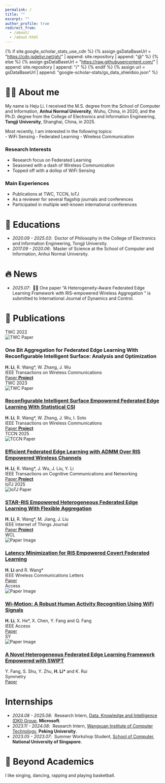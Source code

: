 ```yaml
---
permalink: /
title: ""
excerpt: ""
author_profile: true
redirect_from: 
  - /about/
  - /about.html
---
```


<link rel="stylesheet" href="https://cdnjs.cloudflare.com/ajax/libs/font-awesome/6.0.0/css/all.min.css">
<style>
/* 确保网格布局正确显示 */
.blog-grid {
  display: grid !important;
  grid-template-columns: repeat(auto-fit, minmax(300px, 1fr)) !important;
  gap: 1.5rem !important;
  margin: 2rem 0 !important;
}

.blog-card {
  background: #ffffff !important;
  border-radius: 12px !important;
  overflow: hidden !important;
  box-shadow: 0 2px 12px rgba(1, 47, 99, 0.08) !important;
  transition: all 0.3s cubic-bezier(0.4, 0, 0.2, 1) !important;
}

.blog-card:hover {
  transform: translateY(-8px) !important;
  box-shadow: 0 8px 25px rgba(1, 47, 99, 0.15) !important;
}

.blog-card-image {
  position: relative !important;
  width: 100% !important;
  height: 200px !important;
  overflow: hidden !important;
}

.blog-card-image img {
  width: 100% !important;
  height: 100% !important;
  object-fit: cover !important;
  transition: transform 0.3s ease !important;
}

.blog-badge {
  position: absolute !important;
  top: 12px !important;
  left: 12px !important;
  background: linear-gradient(135deg, #FE667B 0%, #ff8599 100%) !important;
  color: white !important;
  padding: 0.4em 0.8em !important;
  border-radius: 20px !important;
  font-size: 0.75em !important;
  font-weight: 600 !important;
  box-shadow: 0 2px 8px rgba(254, 102, 123, 0.3) !important;
  z-index: 10 !important;
}

.blog-card-content {
  padding: 1.2rem !important;
}

.blog-title {
  font-size: 1.1rem !important;
  font-weight: 700 !important;
  color: #012F63 !important;
  margin-bottom: 0.8rem !important;
  line-height: 1.3 !important;
}

.blog-description {
  font-size: 0.9rem !important;
  color: #666 !important;
  line-height: 1.5 !important;
  margin-bottom: 1rem !important;
}

.blog-links {
  display: flex !important;
  gap: 0.6rem !important;
  flex-wrap: wrap !important;
  align-items: flex-end !important;
}

.blog-link {
  display: inline-flex !important;
  align-items: center !important;
  gap: 0.3rem !important;
  padding: 0.4em 0.8em !important;
  background: linear-gradient(135deg, #FE667B 0%, #ff8599 100%) !important;
  color: white !important;
  text-decoration: none !important;
  border-radius: 20px !important;
  font-size: 0.8rem !important;
  font-weight: 500 !important;
  transition: all 0.3s ease !important;
  box-shadow: 0 2px 8px rgba(254, 102, 123, 0.2) !important;
}

.blog-link:hover {
  transform: translateY(-2px) !important;
  box-shadow: 0 4px 12px rgba(254, 102, 123, 0.3) !important;
  color: white !important;
  text-decoration: none !important;
}

/* 响应式设计 */
@media (max-width: 768px) {
  .blog-grid {
    grid-template-columns: 1fr !important;
    gap: 1rem !important;
  }
  
  .blog-card-image {
    height: 180px !important;
  }
}

@media (min-width: 769px) and (max-width: 1024px) {
  .blog-grid {
    grid-template-columns: repeat(2, 1fr) !important;
  }
}

@media (min-width: 1025px) {
  .blog-grid {
    grid-template-columns: repeat(3, 1fr) !important;
  }
}

/* Publications统一设计风格 */
.publication-box {
  display: flex !important;
  background: #ffffff !important;
  border-radius: 12px !important;
  overflow: hidden !important;
  box-shadow: 0 2px 12px rgba(1, 47, 99, 0.08) !important;
  transition: all 0.3s cubic-bezier(0.4, 0, 0.2, 1) !important;
  margin: 1.5rem 0 !important;
  align-items: center !important;
  padding-left: 1.5rem !important;
}

.publication-box:hover {
  transform: translateY(-5px) !important;
  box-shadow: 0 8px 25px rgba(1, 47, 99, 0.15) !important;
}

.publication-image {
  position: relative !important;
  width: 280px !important;
  height: 180px !important;
  flex-shrink: 0 !important;
  overflow: hidden !important;
}

.publication-image img {
  width: 100% !important;
  height: 100% !important;
  object-fit: cover !important;
  transition: transform 0.3s ease !important;
}

.publication-image:hover img {
  transform: scale(1.03) !important;
}

.publication-badge {
  position: absolute !important;
  top: 12px !important;
  left: 0px !important;
  background: linear-gradient(135deg, #FE667B 0%, #ff8599 100%) !important;
  color: white !important;
  padding: 0.4em 0.8em !important;
  border-radius: 20px !important;
  font-size: 0.75em !important;
  font-weight: 600 !important;
  box-shadow: 0 2px 8px rgba(254, 102, 123, 0.3) !important;
  z-index: 10 !important;
}

.publication-content {
  flex: 1 !important;
  padding: 1.8rem 1.8rem 1.8rem 0.8rem !important;
  display: flex !important;
  flex-direction: column !important;
  gap: 0.8rem !important;
}

.publication-title {
  font-size: 1.25rem !important;
  font-weight: 700 !important;
  color: #012F63 !important;
  margin: 0 !important;
  line-height: 1.3 !important;
}

.publication-authors {
  font-size: 1rem !important;
  color: #333 !important;
  line-height: 1.4 !important;
}

.publication-venue {
  font-size: 0.95rem !important;
  color: #666 !important;
  font-style: italic !important;
}

.publication-links {
  display: flex !important;
  gap: 0.8rem !important;
  flex-wrap: wrap !important;
  margin-top: 0.5rem !important;
}

.publication-link {
  display: inline-flex !important;
  align-items: center !important;
  gap: 0.4rem !important;
  padding: 0.5em 1em !important;
  background: linear-gradient(135deg, #FE667B 0%, #ff8599 100%) !important;
  color: white !important;
  text-decoration: none !important;
  border-radius: 20px !important;
  font-size: 0.85rem !important;
  font-weight: 500 !important;
  transition: all 0.3s ease !important;
  box-shadow: 0 2px 8px rgba(254, 102, 123, 0.2) !important;
}

.publication-link:hover {
  transform: translateY(-2px) !important;
  box-shadow: 0 4px 12px rgba(254, 102, 123, 0.3) !important;
  color: white !important;
  text-decoration: none !important;
}

.publication-link i {
  font-size: 0.9em !important;
}

/* 响应式设计 - Publications */
@media (max-width: 768px) {
  .publication-box {
    flex-direction: column !important;
    margin: 1rem 0 !important;
  }
  
  .publication-image {
    width: 100% !important;
    height: 160px !important;
  }
  
  .publication-content {
    padding: 1.2rem !important;
    gap: 0.6rem !important;
  }
  
  .publication-title {
    font-size: 1.1rem !important;
  }
  
  .publication-authors,
  .publication-venue {
    font-size: 0.9rem !important;
  }
}

@media (min-width: 769px) and (max-width: 1024px) {
  .publication-image {
    width: 240px !important;
    height: 160px !important;
  }
  
  .publication-content {
    padding: 1.5rem 1.5rem 1.5rem 0.8rem !important;
  }
  
  .publication-title {
    font-size: 1.15rem !important;
  }
}
</style>

{% if site.google_scholar_stats_use_cdn %}
{% assign gsDataBaseUrl = "https://cdn.jsdelivr.net/gh/" | append: site.repository | append: "@" %}
{% else %}
{% assign gsDataBaseUrl = "https://raw.githubusercontent.com/" | append: site.repository | append: "/" %}
{% endif %}
{% assign url = gsDataBaseUrl | append: "google-scholar-stats/gs_data_shieldsio.json" %}

<span class='anchor' id='about-me'></span>

# 🤵🏻 About me
My name is <span class="accent-text">Heju Li</span>. I received the M.S. degree from the School of Computer and Information, <i class="fas fa-university"></i> **Anhui Normal University**, Wuhu, China, in 2020, and the Ph.D. degree from the College of Electronics and Information Engineering, <i class="fas fa-university"></i> **Tongji University**,  Shanghai, China, in 2025. 

<div class="quote-accent">
    Most recently, I am interested in the following topics:
    <div>
    - <span class="primary-gradient-text">WiFi Sensing</span>
    - <span class="primary-gradient-text">Federated Learning</span>
    - <span class="primary-gradient-text">Wireless Communication</span>
    </div>
</div>


<div class="highlight-blocks">
  <div class="highlight-block floating-card">
    <h3><i class="fas fa-microscope"></i> Research Interests</h3>
    <ul>
      <li>Research focus on <span class="accent-text">Federated Learning</span></li>
      <li>Seasoned with a dash of <span class="primary-gradient-text">Wireless Communication</span></li>
      <li>Topped off with a dollop of <span class="primary-gradient-text">WiFi Sensing</span></li>
      </ul>
  </div>
  
  <div class="highlight-block floating-card">
    <h3><i class="fas fa-pen-fancy"></i> Main Experiences</h3>
    <ul>
      <li>Publications at <span class="accent-text">TWC</span>, <span class="accent-text">TCCN</span>, <span class="accent-text">IoTJ</span></li>
      <li>As a <span class="accent-text">reviewer </span> for several flagship journals and conferences </li>
      <li> Participated in multiple <span class="accent-text">well-known international conferences </span></li>
    </ul>
  </div>
  </div>

# 📖 Educations
- *2020.09 - 2025.03*: &nbsp;Doctor of Philosophy in the College of Electronics and Information Engineering, <span class="primary-gradient-text">Tongji University</span>.
- *2017.09 - 2020.06*: &nbsp;Master of Science at the School of Computer and Information, <span class="primary-gradient-text">Anhui Normal University</span>.

# 🔥 News
- *2025.07*: &nbsp;🎉🎉 One paper “A Heterogeneity-Aware Federated Edge Learning Framework with RIS-empowered Wireless Aggregation
” is submitted to International Journal of Dynamics and Control. 

# 📝 Publications 

<div class="publication-box">
  <div class="publication-image">
    <div class="publication-badge">TWC 2022</div>
    <img src="images/onebit.png" alt="TWC Paper">
  </div>
  <div class="publication-content">
    <h3 class="publication-title">One Bit Aggregation for Federated Edge Learning With Reconfigurable Intelligent Surface: Analysis and Optimization</h3>
    <div class="publication-authors">
      <strong>H. Li</strong>, R. Wang*, W. Zhang, J. Wu
    </div>
    <div class="publication-venue">
      IEEE Transactions on Wireless Communications
    </div>
    <div class="publication-links">
      <a href="https://doi.org/10.1109/TWC.2022.3198881" class="publication-link">
        <i class="fas fa-file-pdf"></i> Paper
      </a>
      <a href="https://scholar.google.com.hk/citations?view_op=view_citation&hl=zh-CN&user=ay-NKfsAAAAJ&citation_for_view=ay-NKfsAAAAJ:qjMakFHDy7sC" class="publication-link">
        <strong>Project</strong>
      </a>
      <strong><span class='show_paper_citations' data='ayNKfsAAAAJ:qjMakFHDy7sC'></span></strong>
      </div>
  </div>
</div>

<div class="publication-box">
  <div class="publication-image">
    <div class="publication-badge">TWC 2023</div>
    <img src="images/scsi.png" alt="TWC Paper">
  </div>
  <div class="publication-content">
    <h3 class="publication-title">
      <a href="https://doi.org/10.1109/TWC.2023.3334250">Reconfigurable Intelligent Surface Empowered Federated Edge Learning With Statistical CSI</a>
    </h3>
    <div class="publication-authors">
      <strong>H. Li</strong>, R. Wang*, W. Zhang, J. Wu, I. Soto
    </div>
    <div class="publication-venue">
      IEEE Transactions on Wireless Communications
    </div>
    <div class="publication-links">
      <a href="https://doi.org/10.1109/TWC.2023.3334250" class="publication-link">
        <i class="fas fa-file-pdf"></i> Paper
      </a>
      <a href="https://scholar.google.com.hk/citations?view_op=view_citation&hl=zh-CN&user=ay-NKfsAAAAJ&citation_for_view=ay-NKfsAAAAJ:ufrVoPGSRksC" class="publication-link">
        <strong>Project</strong>
      </a>
      <strong><span class='show_paper_citations' data='ayNKfsAAAAJ:ufrVoPGSRksC'></span></strong>
    </div>
  </div>
</div>

<div class="publication-box">
  <div class="publication-image">
    <div class="publication-badge">TCCN 2025</div>
    <img src="images/admm.png" alt="TCCN Paper">
  </div>
  <div class="publication-content">
    <h3 class="publication-title">
      <a href="https://doi.org/10.1109/TCCN.2025.3578472">Efficient Federated Edge Learning with ADMM Over RIS Empowered Wireless Channels</a>
    </h3>
    <div class="publication-authors">
      <strong>H. Li</strong>, R. Wang*, J. Wu, J. Liu, Y. Li
    </div>
    <div class="publication-venue">
      IEEE Transactions on Cognitive Communications and Networking
    </div>
    <div class="publication-links">
      <a href="https://doi.org/10.1109/TCCN.2025.3578472" class="publication-link">
        <i class="fas fa-file-pdf"></i> Paper
      </a>
      <a href="https://scholar.google.com.hk/citations?view_op=view_citation&hl=zh-CN&user=ay-NKfsAAAAJ&citation_for_view=ay-NKfsAAAAJ:Se3iqnhoufwC" class="publication-link">
        <strong>Project</strong>
      </a>
      <strong><span class='show_paper_citations' data='ayNKfsAAAAJ:Se3iqnhoufwC'></span></strong>
    </div>
  </div>
</div>

<div class="publication-box">
  <div class="publication-image">
    <div class="publication-badge">IoTJ 2025</div>
    <img src="images/star.png" alt="IoTJ Paper">
  </div>
  <div class="publication-content">
    <h3 class="publication-title">
      <a href="https://doi.org/10.1109/JIOT.2025.3565698">STAR-RIS Empowered Heterogeneous Federated Edge Learning With Flexible Aggregation</a>
    </h3>
    <div class="publication-authors">
      <strong>H. Li</strong>, R. Wang*, M. Jiang, J. Liu
    </div>
    <div class="publication-venue">
      IEEE Internet of Things Journal
    </div>
    <div class="publication-links">
      <a href="https://doi.org/10.1109/JIOT.2025.3565698" class="publication-link">
        <i class="fas fa-file-pdf"></i> Paper
      </a>
      <a href="https://scholar.google.com.hk/citations?view_op=view_citation&hl=zh-CN&user=ay-NKfsAAAAJ&citation_for_view=ay-NKfsAAAAJ:roLk4NBRz8UC" class="publication-link">
        <strong>Project</strong>
      </a>
      <strong><span class='show_paper_citations' data='ayNKfsAAAAJ:roLk4NBRz8UC'></span></strong>    </div>
  </div>
</div>

<div class="publication-box">
  <div class="publication-image">
    <div class="publication-badge">WCL</div>
    <img src="images/wcl.png" alt="Paper Image">
  </div>
  <div class="publication-content">
    <h3 class="publication-title">
      <a href="https://doi.org/10.1109/LWC.2025.3557016">Latency Minimization for RIS Empowered Covert Federated Learning</a>
    </h3>
    <div class="publication-authors">
      <strong>H. Li</strong> and R. Wang*
    </div>
    <div class="publication-venue">
      IEEE Wireless Communications Letters
    </div>
    <div class="publication-links">
      <a href="https://doi.org/10.1109/LWC.2025.3557016" class="publication-link">
        <i class="fas fa-file-pdf"></i> Paper
      </a>
    </div>
  </div>
</div>

<div class="publication-box">
  <div class="publication-image">
    <div class="publication-badge">Access</div>
    <img src="images/access.png" alt="Paper Image">
  </div>
  <div class="publication-content">
    <h3 class="publication-title">
      <a href="https://doi.org/10.1109/ACCESS.2019.2948102">Wi-Motion: A Robust Human Activity Recognition Using WiFi Signals</a>
    </h3>
    <div class="publication-authors">
      <strong>H. Li</strong>, X. He*, X. Chen, Y. Fang and Q. Fang
    </div>
    <div class="publication-venue">
      IEEE Access
    </div>
    <div class="publication-links">
      <a href="https://doi.org/10.1109/ACCESS.2019.2948102" class="publication-link">
        <i class="fas fa-file-pdf"></i> Paper
      </a>
    </div>
  </div>
</div>

<div class="publication-box">
  <div class="publication-image">
    <div class="publication-badge">SY</div>
    <img src="images/sy.png" alt="Paper Image">
  </div>
  <div class="publication-content">
    <h3 class="publication-title">
      <a href="https://doi.org/10.3390/sym17071115">A Novel Heterogeneous Federated Edge Learning Framework Empowered with SWIPT</a>
    </h3>
    <div class="publication-authors">
      Y. Fang, S. Shu, Y. Zhu, <strong>H. Li*</strong> and K. Rui
    </div>
    <div class="publication-venue">
      Symmetry
    </div>
    <div class="publication-links">
      <a href="https://doi.org/10.3390/sym17071115" class="publication-link">
        <i class="fas fa-file-pdf"></i> Paper
      </a>
    </div>
  </div>
</div>

# <i class="fas fa-laptop-code"></i> Internships
- *2024.08 - 2025.08*: &nbsp;Research Intern, <a href="https://www.microsoft.com/en-us/research/group/data-knowledge-intelligence/" class="link-accent">Data, Knowledge and Intelligence (DKI) Group</a>, **Microsoft**.
- *2023.11 - 2024.08*: &nbsp;Research Intern, <a href="https://sai.pku.edu.cn/znxyenglish/" class="link-accent">Wangxuan Institute of Computer Technology</a>, **Peking University**.
- *2023.05 - 2023.07*: &nbsp;Summer Workshop Student, <a href="https://www.comp.nus.edu.sg/" class="link-accent">School of Computer</a>, **National University of Singapore**.

# 🪽 Beyond Academics
I like <span class="accent-text">singing</span>, <span class="accent-text">dancing</span>, <span class="accent-text">rapping</span> and <span class="accent-text">playing basketball</span>. 


